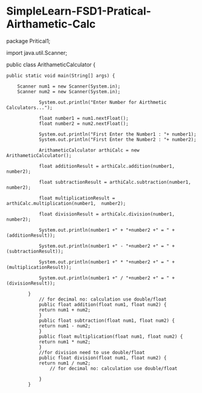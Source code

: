 # SimpleLearn-FSD1-Pratical-Airthametic-Calc
package Pritical1;

import java.util.Scanner;

public class ArithameticCalculator {

	public static void main(String[] args) {
		        
	    Scanner num1 = new Scanner(System.in);
	   	Scanner num2 = new Scanner(System.in);
	         	
				System.out.println("Enter Number for Airthmetic Calculators...");
				
				float number1 = num1.nextFloat();
				float number2 = num2.nextFloat();
		        
		        System.out.println("First Enter the Number1 : "+ number1);
		        System.out.println("First Enter the Number2 : "+ number2);
		        
		        ArithameticCalculator arthiCalc = new  ArithameticCalculator();
		        
		        float additionResult = arthiCalc.addition(number1,  number2);
		        
		        float subtractionResult = arthiCalc.subtraction(number1,  number2);
		        
		        float multiplicationResult = arthiCalc.multiplication(number1,  number2);
		        
		        float divisionResult = arthiCalc.division(number1,  number2);
		        
		        System.out.println(number1 +" + "+number2 +" = " + (additionResult));
		        
		        System.out.println(number1 +" - "+number2 +" = " + (subtractionResult));
		        
		        System.out.println(number1 +" * "+number2 +" = " + (multiplicationResult));
		        
		        System.out.println(number1 +" / "+number2 +" = " + (divisionResult));
		        
			}
				// for decimal no: calculation use double/float
				public float addition(float num1, float num2) {
				return num1 + num2;
				}
				public float subtraction(float num1, float num2) {
				return num1 - num2;
				}	
				public float multiplication(float num1, float num2) {
				return num1 * num2;
				}	
				//for division need to use double/float
				public float division(float num1, float num2) {
				return num1 / num2;
					// for decimal no: calculation use double/float
					
				}
			}
				

			
